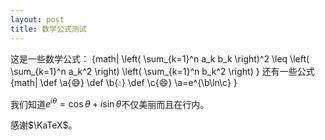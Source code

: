 ```yaml
---
layout: post
title: 数学公式测试
---
```


这是一些数学公式：
{math|
\left( \sum_{k=1}^n a_k b_k \right)^2 \leq \left( \sum_{k=1}^n a_k^2 \right) \left( \sum_{k=1}^n b_k^2 \right)
}
还有一些公式
{math|
\def \a{😅}
\def \b{💧}
\def \c{😄}
\a=e^{\b\ln\c}
}

我们知道$e^{i\theta}=\cos\theta+i\sin\theta$不仅美丽而且在行内。

感谢$\KaTeX$。
